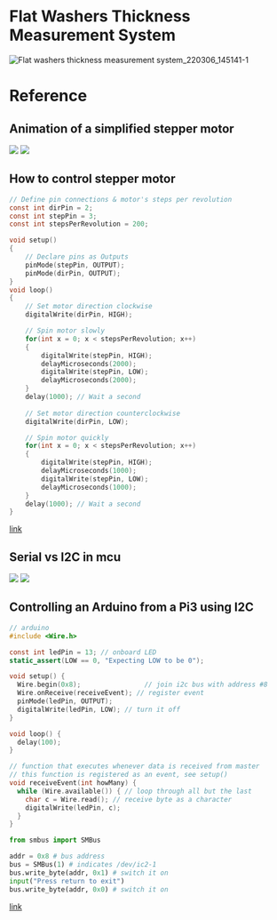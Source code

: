 # Flat Washers Thickness Measurement System

![Flat washers thickness measurement system_220306_145141-1](https://user-images.githubusercontent.com/92869725/156911166-083a6639-1bdf-4b12-b14c-c364bc49a09c.jpg)



# Reference
## Animation of a simplified stepper motor
![](https://upload.wikimedia.org/wikipedia/commons/thumb/6/67/StepperMotor.gif/200px-StepperMotor.gif)
![](https://www.yoctopuce.com/FR/interactive/img/stepper-motor-optimized.gif)

## How to control stepper motor 
```c
// Define pin connections & motor's steps per revolution
const int dirPin = 2;
const int stepPin = 3;
const int stepsPerRevolution = 200;

void setup()
{
	// Declare pins as Outputs
	pinMode(stepPin, OUTPUT);
	pinMode(dirPin, OUTPUT);
}
void loop()
{
	// Set motor direction clockwise
	digitalWrite(dirPin, HIGH);

	// Spin motor slowly
	for(int x = 0; x < stepsPerRevolution; x++)
	{
		digitalWrite(stepPin, HIGH);
		delayMicroseconds(2000);
		digitalWrite(stepPin, LOW);
		delayMicroseconds(2000);
	}
	delay(1000); // Wait a second
	
	// Set motor direction counterclockwise
	digitalWrite(dirPin, LOW);

	// Spin motor quickly
	for(int x = 0; x < stepsPerRevolution; x++)
	{
		digitalWrite(stepPin, HIGH);
		delayMicroseconds(1000);
		digitalWrite(stepPin, LOW);
		delayMicroseconds(1000);
	}
	delay(1000); // Wait a second
}
```
[link](https://lastminuteengineers.com/a4988-stepper-motor-driver-arduino-tutorial/)

## Serial vs I2C in mcu
![](https://embedded-lab.com/blog/wp-content/uploads/2018/08/Comm-types-580x189.png)
![](https://www.mbtechworks.com/hardware/imgs/uart-spi-i2c.png)

## Controlling an Arduino from a Pi3 using I2C
```c
// arduino
#include <Wire.h>

const int ledPin = 13; // onboard LED
static_assert(LOW == 0, "Expecting LOW to be 0");

void setup() {
  Wire.begin(0x8);                // join i2c bus with address #8
  Wire.onReceive(receiveEvent); // register event
  pinMode(ledPin, OUTPUT);
  digitalWrite(ledPin, LOW); // turn it off
}

void loop() {
  delay(100);
}

// function that executes whenever data is received from master
// this function is registered as an event, see setup()
void receiveEvent(int howMany) {
  while (Wire.available()) { // loop through all but the last
    char c = Wire.read(); // receive byte as a character
    digitalWrite(ledPin, c);
  }
}
```

```python
from smbus import SMBus

addr = 0x8 # bus address
bus = SMBus(1) # indicates /dev/ic2-1
bus.write_byte(addr, 0x1) # switch it on
input("Press return to exit")
bus.write_byte(addr, 0x0) # switch it on
```

[link](https://create.arduino.cc/projecthub/aardweeno/controlling-an-arduino-from-a-pi3-using-i2c-59817b)